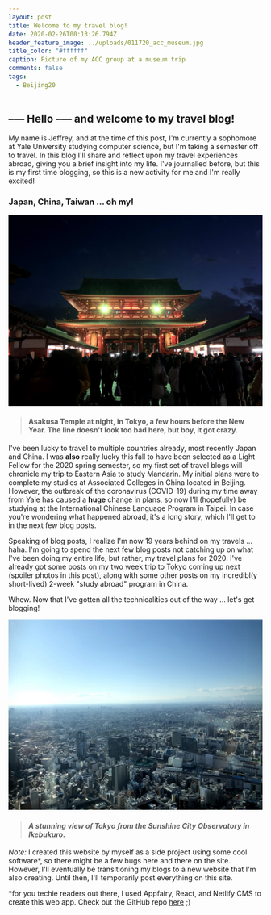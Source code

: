 ```yaml
---
layout: post
title: Welcome to my travel blog!
date: 2020-02-26T00:13:26.794Z
header_feature_image: ../uploads/011720_acc_museum.jpg
title_color: "#ffffff"
caption: Picture of my ACC group at a museum trip
comments: false
tags:
  - Beijing20
---
```

## **––– Hello ––– and welcome to my travel blog!**

My name is Jeffrey, and at the time of this post, I'm currently a sophomore at Yale University studying computer science, but I'm taking a semester off to travel. In this blog I'll share and reflect upon my travel experiences abroad, giving you a brief insight into my life. I've journalled before, but this is my first time blogging, so this is a new activity for me and I'm really excited!

### Japan, China, Taiwan ... oh my!

![Asakusa Temple in Tokyo at night, right before the New Year](../uploads/123119_asakusa_temple_night.jpg "Asakusa Temple in Tokyo at night, right before the New Year")

> #### Asakusa Temple at night, in Tokyo, a few hours before the New Year. The line doesn't look too bad here, but boy, it got **crazy.**

I've been lucky to travel to multiple countries already, most recently Japan and China. I was **also** really lucky this fall to have been selected as a Light Fellow for the 2020 spring semester, so my first set of travel blogs will chronicle my trip to Eastern Asia to study Mandarin. My initial plans were to complete my studies at Associated Colleges in China located in Beijing. However, the outbreak of the coronavirus (COVID-19) during my time away from Yale has caused a **huge** change in plans, so now I'll (hopefully) be studying at the International Chinese Language Program in Taipei. In case you're wondering what happened abroad, it's a long story, which I'll get to in the next few blog posts.

Speaking of blog posts, I realize I'm now 19 years behind on my travels ... haha. I'm going to spend the next few blog posts not catching up on what I've been doing my entire life, but rather, my travel plans for 2020. I've already got some posts on my two week trip to Tokyo coming up next (spoiler photos in this post), along with some other posts on my incredibl(y short-lived) 2-week "study abroad" program in China. 

Whew. Now that I've gotten all the technicalities out of the way ... let's get blogging!

![View of Tokyo from the Sunshine City Observatory in Ikebukuro](../uploads/010320_sunshine_observatory_tokyo_view.jpg "View of Tokyo from the Sunshine City Observatory in Ikebukuro")

> #### *A stunning view of Tokyo from the Sunshine City Observatory in Ikebukuro.*

*Note:* I created this website by myself as a side project using some cool software*, so there might be a few bugs here and there on the site. However, I'll eventually be transitioning my blogs to a new website that I'm also creating. Until then, I'll temporarily post everything on this site.

\*for you techie readers out there, I used Appfairy, React, and Netlify CMS to create this web app. Check out the GitHub repo [here](https://github.com/JeffreyYu2018/personal-websitev3) ;)